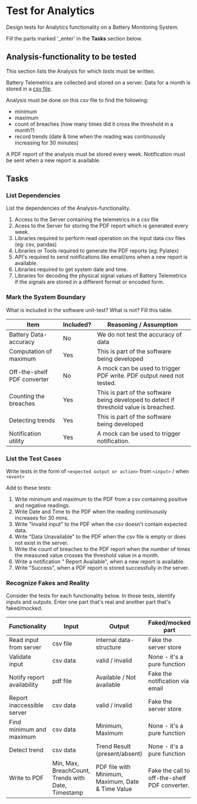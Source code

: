 # Test for Analytics

Design tests for Analytics functionality on a Battery Monitoring System.

Fill the parts marked '_enter' in the **Tasks** section below.

## Analysis-functionality to be tested

This section lists the Analysis for which _tests_ must be written.

Battery Telemetrics are collected and stored on a server.
Data for a month is stored in a [csv file](https://en.wikipedia.org/wiki/Comma-separated_values).

Analysis must be done on this csv file to find the following:
- minimum
- maximum
- count of breaches (how many times did it cross the threshold in a month?)
- record trends (date & time when the reading was continuously increasing for 30 minutes)

A PDF report of the analysis must be stored every week.
Notification must be sent when a new report is available.

## Tasks

### List Dependencies

List the dependencies of the Analysis-functionality.

1. Access to the Server containing the telemetrics in a csv file
2. Acess to the Server for storing the PDF report which is generated every week.
3. Libraries required to perform read operation on the input data csv files (eg: csv, pandas)
4. Libraries or Tools required to generate the PDF reports (eg: Pylatex)
5. API's required to send notifications like email/sms when a new report is available.
6. Libraries required to get system date and time.
7. Libraries for decoding the physical signal values of Battery Telemetrics if the signals are stored in a different format or encoded form.


### Mark the System Boundary

What is included in the software unit-test? What is not? Fill this table.

| Item                      | Included?     | Reasoning / Assumption
|---------------------------|---------------|---
Battery Data-accuracy       | No            | We do not test the accuracy of data
Computation of maximum      | Yes           | This is part of the software being developed
Off-the-shelf PDF converter | No           | A mock can be used to trigger PDF write. PDF output need not tested.
Counting the breaches       | Yes           | This is part of the software being developed to detect if threshold value is breached.
Detecting trends            | Yes           | This is part of the software being developed
Notification utility        | Yes           | A mock can be used to trigger notification.

### List the Test Cases

Write tests in the form of `<expected output or action>` from `<input>` / when `<event>`

Add to these tests:

1. Write minimum and maximum to the PDF from a csv containing positive and negative readings.
2. Write Date and Time to the PDF when the reading continuously increases for 30 mins.
3. Write "Invalid input" to the PDF when the csv doesn't contain expected data.
4. Write "Data Unavailable" to the PDF when the csv file is empty or does not exist in the server.
5. Write the count of breaches to the PDF report when the number of times the measured value crosses the threshold value in a month.
6. Write a notification " Report Available", when a new report is available.
7. Write "Success", when a PDF report is stored successfully in the server.


### Recognize Fakes and Reality

Consider the tests for each functionality below.
In those tests, identify inputs and outputs.
Enter one part that's real and another part that's faked/mocked.

| Functionality            | Input        | Output                      | Faked/mocked part
|--------------------------|--------------|-----------------------------|---
Read input from server     | csv file     | internal data-structure     | Fake the server store
Validate input             | csv data     | valid / invalid             | None - it's a pure function
Notify report availability | pdf file     | Available / Not available             | Fake the notification via email
Report inaccessible server | csv data     | valid / invalid             | Fake the server store
Find minimum and maximum   | csv data     | Minimum, Maximum           | None - it's a pure function
Detect trend               | csv data     | Trend Result (present/absent)           | None - it's a pure function
Write to PDF               | Min, Max, BreachCount, Trends with Date, Timestamp  | PDF file with Minimum, Maximum, Date & Time Value             | Fake the call to off-the-shelf PDF converter.
